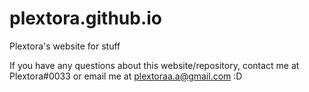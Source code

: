 # plextora.github.io
Plextora's website for stuff

If you have any questions about this website/repository, contact me at Plextora#0033 or email me at plextoraa.a@gmail.com :D

